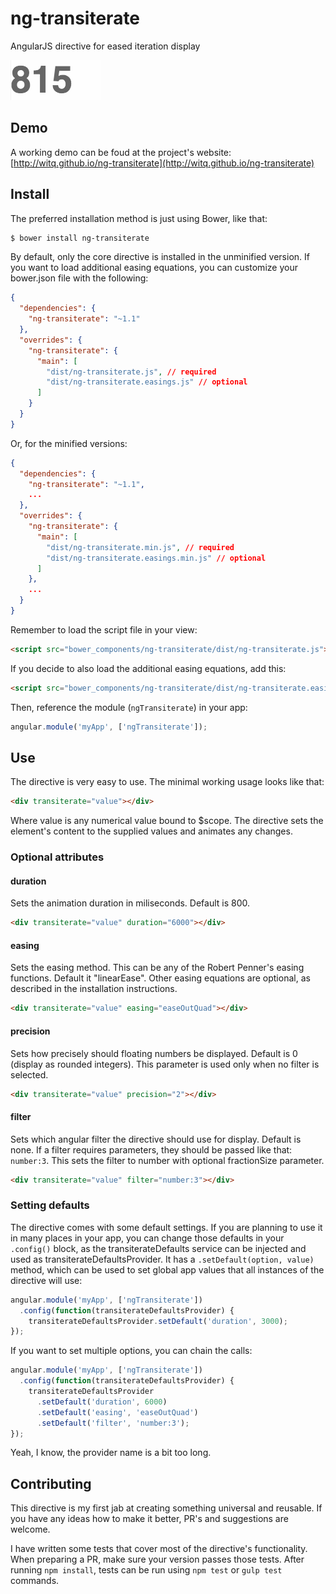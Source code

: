 # ng-transiterate

AngularJS directive for eased iteration display

![illustration](_readme/test.gif)

## Demo

A working demo can be foud at the project's website: [http://witq.github.io/ng-transiterate](http://witq.github.io/ng-transiterate)

## Install

The preferred installation method is just using Bower, like that:
```sh
$ bower install ng-transiterate
```
By default, only the core directive is installed in the unminified version. If you want to load additional easing equations, you can customize your bower.json file with the following:
```json
{
  "dependencies": {
    "ng-transiterate": "~1.1"
  },
  "overrides": {
    "ng-transiterate": {
      "main": [
        "dist/ng-transiterate.js", // required
        "dist/ng-transiterate.easings.js" // optional
      ]
    }
  } 
}
```
Or, for the minified versions:
```json
{
  "dependencies": {
    "ng-transiterate": "~1.1",
    ...
  },
  "overrides": {
    "ng-transiterate": {
      "main": [
        "dist/ng-transiterate.min.js", // required
        "dist/ng-transiterate.easings.min.js" // optional
      ]
    },
    ...
  } 
}
```

Remember to load the script file in your view:
```html
<script src="bower_components/ng-transiterate/dist/ng-transiterate.js"></script>
```
If you decide to also load the additional easing equations, add this:
```html
<script src="bower_components/ng-transiterate/dist/ng-transiterate.easings.js"></script>
```
Then, reference the module (`ngTransiterate`) in your app:
```javascript
angular.module('myApp', ['ngTransiterate']);
```

## Use

The directive is very easy to use. The minimal working usage looks like that:
```html
<div transiterate="value"></div>
```
Where value is any numerical value bound to $scope. The directive sets the element's content to the supplied values and animates any changes.

### Optional attributes

#### duration
Sets the animation duration in miliseconds. Default is 800.
```html
<div transiterate="value" duration="6000"></div>
```
#### easing
Sets the easing method. This can be any of the Robert Penner's easing functions. Default it "linearEase". Other easing equations are optional, as described in the installation instructions.
```html
<div transiterate="value" easing="easeOutQuad"></div>
```
#### precision
Sets how precisely should floating numbers be displayed. Default is 0 (display as rounded integers). This parameter is used only when no filter is selected.
```html
<div transiterate="value" precision="2"></div>
```
#### filter
Sets which angular filter the directive should use for display. Default is none. If a filter requires parameters, they should be passed like that: `number:3`. This sets the filter to number with optional fractionSize parameter.
```html
<div transiterate="value" filter="number:3"></div>
```

### Setting defaults
The directive comes with some default settings. If you are planning to use it in many places in your app, you can change those defaults in your `.config()` block, as the transiterateDefaults service can be injected and used as transiterateDefaultsProvider. It has a `.setDefault(option, value)` method, which can be used to set global app values that all instances of the directive will use:

```javascript
angular.module('myApp', ['ngTransiterate'])
  .config(function(transiterateDefaultsProvider) {
    transiterateDefaultsProvider.setDefault('duration', 3000);
});
```
If you want to set multiple options, you can chain the calls:
```javascript
angular.module('myApp', ['ngTransiterate'])
  .config(function(transiterateDefaultsProvider) {
    transiterateDefaultsProvider
      .setDefault('duration', 6000)
      .setDefault('easing', 'easeOutQuad')
      .setDefault('filter', 'number:3');
});
```
Yeah, I know, the provider name is a bit too long.

## Contributing

This directive is my first jab at creating something universal and reusable. If you have any ideas how to make it better, PR's and suggestions are welcome.

I have written some tests that cover most of the directive's functionality. When preparing a PR, make sure your version passes those tests. After running `npm install`, tests can be run using `npm test` or `gulp test` commands.
